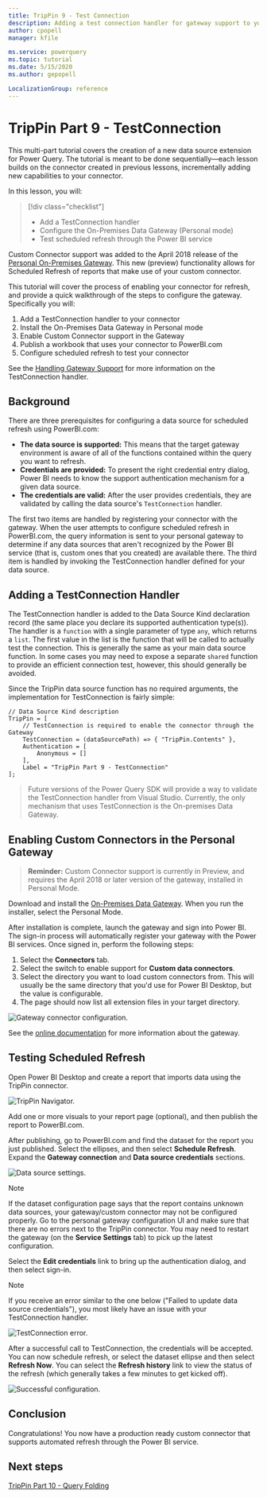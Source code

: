 ```yaml
---
title: TripPin 9 - Test Connection
description: Adding a test connection handler for gateway support to your TripPin REST connector.
author: cpopell
manager: kfile

ms.service: powerquery
ms.topic: tutorial
ms.date: 5/15/2020
ms.author: gepopell

LocalizationGroup: reference
---
```


# TripPin Part 9 - TestConnection

This multi-part tutorial covers the creation of a new data source extension for Power Query. The tutorial is meant to be done sequentially&mdash;each lesson builds on the connector created in previous lessons, incrementally adding new capabilities to your connector.

In this lesson, you will:

> [!div class="checklist"]
> * Add a TestConnection handler
> * Configure the On-Premises Data Gateway (Personal mode)
> * Test scheduled refresh through the Power BI service

Custom Connector support was added to the April 2018 release of the [Personal On-Premises Gateway](/power-bi/service-gateway-onprem#install-the-gateway-in-personal-mode).
This new (preview) functionality allows for Scheduled Refresh of reports that make use of your custom connector. 

This tutorial will cover the process of enabling your connector for refresh, and provide a quick walkthrough of the steps to configure the gateway. Specifically you will:

1. Add a TestConnection handler to your connector
2. Install the On-Premises Data Gateway in Personal mode
3. Enable Custom Connector support in the Gateway
4. Publish a workbook that uses your connector to PowerBI.com
5. Configure scheduled refresh to test your connector

See the [Handling Gateway Support](../../../HandlingGatewaySupport.md) for more information on the TestConnection handler.

## Background

There are three prerequisites for configuring a data source for scheduled refresh using PowerBI.com:

* **The data source is supported:** This means that the target gateway environment is aware of all of the functions contained within the query you want to refresh.
* **Credentials are provided:** To present the right credential entry dialog, Power BI needs to know the support authentication mechanism for a given data source.
* **The credentials are valid:** After the user provides credentials, they are validated by calling the data source's `TestConnection` handler. 

The first two items are handled by registering your connector with the gateway.
When the user attempts to configure scheduled refresh in PowerBI.com, the query information is sent to your personal gateway to determine if any data sources that aren't recognized by the Power BI service (that is, custom ones that you created) are available there.
The third item is handled by invoking the TestConnection handler defined for your data source.

## Adding a TestConnection Handler

The TestConnection handler is added to the Data Source Kind declaration record (the same place you declare its supported authentication type(s)).
The handler is a `function` with a single parameter of type `any`, which returns a `list`.
The first value in the list is the function that will be called to actually test the connection. This is generally the same as your main data source function.
In some cases you may need to expose a separate `shared` function to provide an efficient connection test, however, this should generally be avoided.

Since the TripPin data source function has no required arguments, the implementation for TestConnection is fairly simple:

```
// Data Source Kind description
TripPin = [
    // TestConnection is required to enable the connector through the Gateway
    TestConnection = (dataSourcePath) => { "TripPin.Contents" },
    Authentication = [
        Anonymous = []
    ],
    Label = "TripPin Part 9 - TestConnection"
];
```

> Future versions of the Power Query SDK will provide a way to validate the TestConnection handler from Visual Studio. Currently, the only mechanism that uses TestConnection is the On-premises Data Gateway.

## Enabling Custom Connectors in the Personal Gateway

> **Reminder:** Custom Connector support is currently in Preview, and requires the April 2018 or later version of the gateway, installed in Personal Mode.

Download and install the [On-Premises Data Gateway](https://powerbi.microsoft.com/en-us/gateway/). When you run the installer, select the Personal Mode.

After installation is complete, launch the gateway and sign into Power BI. The sign-in process will automatically register your gateway with the Power BI services. Once signed in, perform the following steps:

1. Select the **Connectors** tab.
2. Select the switch to enable support for **Custom data connectors**.
3. Select the directory you want to load custom connectors from. This will usually be the same directory that you'd use for Power BI Desktop, but the value is configurable. 
4. The page should now list all extension files in your target directory. 

![Gateway connector configuration.](../../../images/trippin9Gateway.png)

See the [online documentation](/power-bi/service-gateway-onprem#install-the-gateway-in-personal-mode) for more information about the gateway. 

## Testing Scheduled Refresh

Open Power BI Desktop and create a report that imports data using the TripPin connector. 

![TripPin Navigator.](../../../images/trippin9Navigator.png)

Add one or more visuals to your report page (optional), and then publish the report to PowerBI.com.

After publishing, go to PowerBI.com and find the dataset for the report you just published. Select the ellipses, and then select **Schedule Refresh**. Expand the **Gateway connection** and **Data source credentials** sections.

![Data source settings.](../../../images/trippin9Settings1.png)

>[!Note]
> If the dataset configuration page says that the report contains unknown data sources, your gateway/custom connector may not be configured properly. Go to the personal gateway configuration UI and make sure that there are no errors next to the TripPin connector. You may need to restart the gateway (on the **Service Settings** tab) to pick up the latest configuration.

Select the **Edit credentials** link to bring up the authentication dialog, and then select sign-in.

>[!Note]
> If you receive an error similar to the one below ("Failed to update data source credentials"), you most likely have an issue with your TestConnection handler. 

![TestConnection error.](../../../images/trippin9TestConnection.png)

After a successful call to TestConnection, the credentials will be accepted. You can now schedule refresh, or select the dataset ellipse and then select **Refresh Now**. You can select the **Refresh history** link to view the status of the refresh (which generally takes a few minutes to get kicked off).

![Successful configuration.](../../../images/trippin9Settings2.png)

## Conclusion

Congratulations! You now have a production ready custom connector that supports automated refresh through the Power BI service.

## Next steps

[TripPin Part 10 - Query Folding](../10-TableView1/README.md)